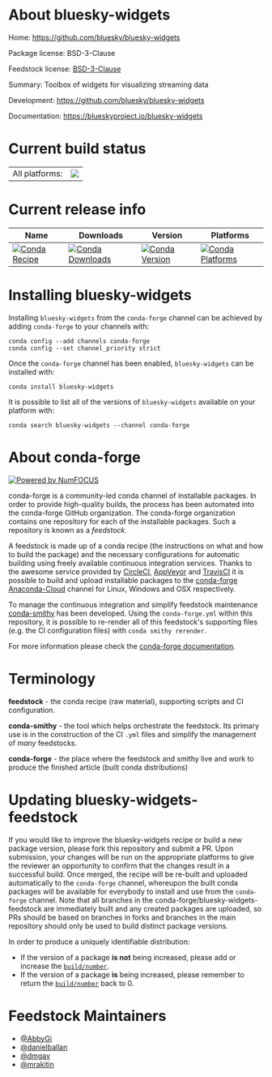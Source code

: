 About bluesky-widgets
=====================

Home: https://github.com/bluesky/bluesky-widgets

Package license: BSD-3-Clause

Feedstock license: [BSD-3-Clause](https://github.com/conda-forge/bluesky-widgets-feedstock/blob/master/LICENSE.txt)

Summary: Toolbox of widgets for visualizing streaming data

Development: https://github.com/bluesky/bluesky-widgets

Documentation: https://blueskyproject.io/bluesky-widgets

Current build status
====================


<table><tr><td>All platforms:</td>
    <td>
      <a href="https://dev.azure.com/conda-forge/feedstock-builds/_build/latest?definitionId=13962&branchName=master">
        <img src="https://dev.azure.com/conda-forge/feedstock-builds/_apis/build/status/bluesky-widgets-feedstock?branchName=master">
      </a>
    </td>
  </tr>
</table>

Current release info
====================

| Name | Downloads | Version | Platforms |
| --- | --- | --- | --- |
| [![Conda Recipe](https://img.shields.io/badge/recipe-bluesky--widgets-green.svg)](https://anaconda.org/conda-forge/bluesky-widgets) | [![Conda Downloads](https://img.shields.io/conda/dn/conda-forge/bluesky-widgets.svg)](https://anaconda.org/conda-forge/bluesky-widgets) | [![Conda Version](https://img.shields.io/conda/vn/conda-forge/bluesky-widgets.svg)](https://anaconda.org/conda-forge/bluesky-widgets) | [![Conda Platforms](https://img.shields.io/conda/pn/conda-forge/bluesky-widgets.svg)](https://anaconda.org/conda-forge/bluesky-widgets) |

Installing bluesky-widgets
==========================

Installing `bluesky-widgets` from the `conda-forge` channel can be achieved by adding `conda-forge` to your channels with:

```
conda config --add channels conda-forge
conda config --set channel_priority strict
```

Once the `conda-forge` channel has been enabled, `bluesky-widgets` can be installed with:

```
conda install bluesky-widgets
```

It is possible to list all of the versions of `bluesky-widgets` available on your platform with:

```
conda search bluesky-widgets --channel conda-forge
```


About conda-forge
=================

[![Powered by NumFOCUS](https://img.shields.io/badge/powered%20by-NumFOCUS-orange.svg?style=flat&colorA=E1523D&colorB=007D8A)](http://numfocus.org)

conda-forge is a community-led conda channel of installable packages.
In order to provide high-quality builds, the process has been automated into the
conda-forge GitHub organization. The conda-forge organization contains one repository
for each of the installable packages. Such a repository is known as a *feedstock*.

A feedstock is made up of a conda recipe (the instructions on what and how to build
the package) and the necessary configurations for automatic building using freely
available continuous integration services. Thanks to the awesome service provided by
[CircleCI](https://circleci.com/), [AppVeyor](https://www.appveyor.com/)
and [TravisCI](https://travis-ci.com/) it is possible to build and upload installable
packages to the [conda-forge](https://anaconda.org/conda-forge)
[Anaconda-Cloud](https://anaconda.org/) channel for Linux, Windows and OSX respectively.

To manage the continuous integration and simplify feedstock maintenance
[conda-smithy](https://github.com/conda-forge/conda-smithy) has been developed.
Using the ``conda-forge.yml`` within this repository, it is possible to re-render all of
this feedstock's supporting files (e.g. the CI configuration files) with ``conda smithy rerender``.

For more information please check the [conda-forge documentation](https://conda-forge.org/docs/).

Terminology
===========

**feedstock** - the conda recipe (raw material), supporting scripts and CI configuration.

**conda-smithy** - the tool which helps orchestrate the feedstock.
                   Its primary use is in the construction of the CI ``.yml`` files
                   and simplify the management of *many* feedstocks.

**conda-forge** - the place where the feedstock and smithy live and work to
                  produce the finished article (built conda distributions)


Updating bluesky-widgets-feedstock
==================================

If you would like to improve the bluesky-widgets recipe or build a new
package version, please fork this repository and submit a PR. Upon submission,
your changes will be run on the appropriate platforms to give the reviewer an
opportunity to confirm that the changes result in a successful build. Once
merged, the recipe will be re-built and uploaded automatically to the
`conda-forge` channel, whereupon the built conda packages will be available for
everybody to install and use from the `conda-forge` channel.
Note that all branches in the conda-forge/bluesky-widgets-feedstock are
immediately built and any created packages are uploaded, so PRs should be based
on branches in forks and branches in the main repository should only be used to
build distinct package versions.

In order to produce a uniquely identifiable distribution:
 * If the version of a package **is not** being increased, please add or increase
   the [``build/number``](https://docs.conda.io/projects/conda-build/en/latest/resources/define-metadata.html#build-number-and-string).
 * If the version of a package **is** being increased, please remember to return
   the [``build/number``](https://docs.conda.io/projects/conda-build/en/latest/resources/define-metadata.html#build-number-and-string)
   back to 0.

Feedstock Maintainers
=====================

* [@AbbyGi](https://github.com/AbbyGi/)
* [@danielballan](https://github.com/danielballan/)
* [@dmgav](https://github.com/dmgav/)
* [@mrakitin](https://github.com/mrakitin/)

